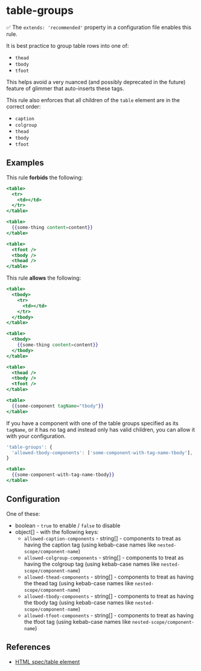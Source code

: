 # table-groups

✅ The `extends: 'recommended'` property in a configuration file enables this rule.

It is best practice to group table rows into one of:

* `thead`
* `tbody`
* `tfoot`

This helps avoid a very nuanced (and possibly deprecated in the future) feature of glimmer that auto-inserts these tags.

This rule also enforces that all children of the `table` element are in the correct order:

* `caption`
* `colgroup`
* `thead`
* `tbody`
* `tfoot`

## Examples

This rule **forbids** the following:

```hbs
<table>
  <tr>
    <td></td>
  </tr>
</table>
```

```hbs
<table>
  {{some-thing content=content}}
</table>
```

```hbs
<table>
  <tfoot />
  <tbody />
  <thead />
</table>
```

This rule **allows** the following:

```hbs
<table>
  <tbody>
    <tr>
      <td></td>
    </tr>
  </tbody>
</table>
```

```hbs
<table>
  <tbody>
    {{some-thing content=content}}
  </tbody>
</table>
```

```hbs
<table>
  <thead />
  <tbody />
  <tfoot />
</table>
```

```hbs
<table>
  {{some-component tagName="tbody"}}
</table>
```

If you have a component with one of the table groups specified as its `tagName`, or it has no tag and instead only has valid children, you can
allow it with your configuration.

```js
'table-groups': {
  'allowed-tbody-components': ['some-component-with-tag-name-tbody'],
}
```

```hbs
<table>
  {{some-component-with-tag-name-tbody}}
</table>
```

## Configuration

One of these:

* boolean - `true` to enable / `false` to disable
* object[] - with the following keys:
  * `allowed-caption-components` - string[] - components to treat as having the caption tag (using kebab-case names like `nested-scope/component-name`)
  * `allowed-colgroup-components` - string[] - components to treat as having the colgroup tag (using kebab-case names like `nested-scope/component-name`)
  * `allowed-thead-components` - string[] - components to treat as having the thead tag (using kebab-case names like `nested-scope/component-name`)
  * `allowed-tbody-components` - string[] - components to treat as having the tbody tag (using kebab-case names like `nested-scope/component-name`)
  * `allowed-tfoot-components` - string[] - components to treat as having the tfoot tag (using kebab-case names like `nested-scope/component-name`)

## References

* [HTML spec/table element](https://html.spec.whatwg.org/#the-table-element)
